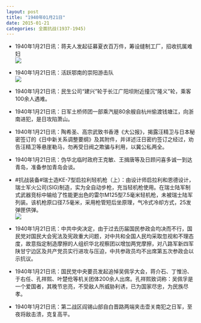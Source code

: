 ```yaml
---
layout: post
title: "1940年01月21日"
date: 2015-01-21
categories: 全面抗战(1937-1945)
---
```


<meta name="referrer" content="no-referrer" />

- 1940年1月21日讯：蒋夫人发起征募夏衣百万件，筹设缝制工厂，招收抗属难妇 <br/><img src="https://ww1.sinaimg.cn/large/aca367d8jw1eohihzlrq4j20460claak.jpg" />

- 1940年1月21日讯：活跃鄂南的崇阳游击队 <br/><img src="https://ww3.sinaimg.cn/large/aca367d8jw1eohgquy849j20g81ed7hp.jpg" />

- 1940年1月21日讯：民生公司“建兴”轮于长江广阳坝附近撞沉“隆义”轮，乘客100余人遇难。 

- 1940年1月21日讯：日军土桥师团一部乘汽艇80余艘自杭州偷渡钱塘江，向浙南进犯，是日攻陷萧山。 

- 1940年1月21日讯：陶希圣、高宗武致书香港《大公报》，揭露汪精卫与日本秘密签订的《日中新关系调整要纲》及其附件，并详述汪日密约签订之经过，劝告汪精卫等悬崖勒马，勿再受日阀之欺骗与利用，以冀公私两全。 

- 1940年1月21日讯：伪华北临时政府王克敏、王揖唐等及日顾问喜多诚一到达青岛，准备参加青岛会谈。 

- #抗战装备#瑞士造KE-7型启拉利轻机枪（上）：由设计师启拉利和恩德设计，瑞士军火公司(SIG)制造，实为全自动步枪，充当轻机枪使用。在瑞士陆军制式武器竞标中输给了性能更出色的雷尔M125型7.5毫米轻机枪，未被瑞士陆军列装。该机枪原口径7.5毫米，采用枪管短后坐原理，气冷式冷却方式，25发弹匣供弹。 <br/><img src="https://ww1.sinaimg.cn/large/aca367d8jw1eogwtlhcxtj20go163wpt.jpg" />

- 1940年1月21日讯：中共中央决定，由于过去历届国民参政会均决而不行，国民党对国民大会宪法及宪政重大问题，对中共和全国人民均采取忽视和不理态度，故意指定制造摩擦的人组织华北视察团以增加两党摩擦，对八路军新四军陕甘宁边区及共产党员实行进攻与压迫，中共参政员均不出席第五次参政会以示抗议。 

- 1940年1月21日讯：国民党中央要员发起追悼吴佩孚大会，蒋介石、丁惟汾、于右任、孔祥熙、叶楚伧等机关团体200余人出席。孔祥熙致词称：吴佩孚是一个爱国者，其晚节忠亮，不受敌人所威胁利诱，已为国家尽忠，为民族尽孝。 

- 1940年1月21日讯：第二战区阎锡山部自白晋路两端夹击壶关南犯之日军，至夜将敌击溃，克复高平。 


